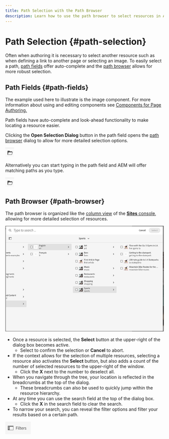 ```yaml
---
title: Path Selection with the Path Browser
description: Learn how to use the path browser to select resources in AEM.
---
```


# Path Selection {#path-selection}

Often when authoring it is necessary to select another resource such as when defining a link to another page or selecting an image. To easily select a path, [path fields](#path-fields) offer auto-complete and the [path browser](#path-browser) allows for more robust selection.

## Path Fields {#path-fields}

The example used here to illustrate is the image component. For more information about using and editing components see [Components for Page Authoring.](/help/sites-cloud/authoring/page-editor/components.md)

Path fields have auto-complete and look-ahead functionality to make locating a resource easier.

Clicking the **Open Selection Dialog** button in the path field opens the [path browser](#path-browser) dialog to allow for more detailed selection options.

![Open Selection Dialog button](assets/path-selection-open-selection-dialog.png)

Alternatively you can start typing in the path field and AEM will offer matching paths as you type.

![Open Selection Dialog button](assets/path-selection-open-selection-dialog.png)

## Path Browser {#path-browser}

The path browser is organized like the [column view](/help/sites-cloud/authoring/basic-handling.md#column-view) of the [**Sites** console,](/help/sites-cloud/authoring/sites-console/introduction.md) allowing for more detailed selection of resources.

![Path Browser](/help/sites-cloud/authoring/assets/path-browser.png)

* Once a resource is selected, the **Select** button at the upper-right of the dialog box becomes active.
  * Select to confirm the selection or **Cancel** to abort.
* If the context allows for the selection of multiple resources, selecting a resource also activates the **Select** button, but also adds a count of the number of selected resources to the upper-right of the window.
  * Click the **X** next to the number to deselect all.
* When you navigate through the tree, your location is reflected in the breadcrumbs at the top of the dialog.
  * These breadcrumbs can also be used to quickly jump within the resource hierarchy.
* At any time you can use the search field at the top of the dialog box.
  * Click the **X** in the search field to clear the search.
* To narrow your search, you can reveal the filter options and filter your results based on a certain path.

![Filters option](assets/path-selection-filters.png)
